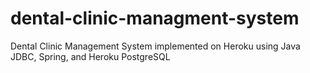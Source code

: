 # dental-clinic-managment-system
Dental Clinic Management System implemented on Heroku using Java JDBC, Spring, and Heroku PostgreSQL
